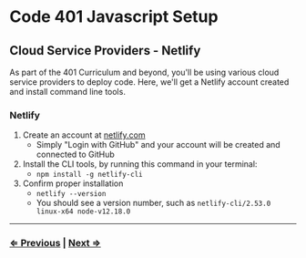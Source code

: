 # Code 401 Javascript Setup

## Cloud Service Providers - Netlify

As part of the 401 Curriculum and beyond, you'll be using various cloud service providers to deploy code. Here, we'll get a Netlify account created and install command line tools.

### Netlify

1. Create an account at [netlify.com](https://www.netlify.com)
   - Simply "Login with GitHub" and your account will be created and connected to GitHub
1. Install the CLI tools, by running this command in your terminal:
   - `npm install -g netlify-cli`
1. Confirm proper installation
   - `netlify --version`
   - You should see a version number, such as `netlify-cli/2.53.0 linux-x64 node-v12.18.0`

---

### [⇐ Previous](./1-httpie.md) | [Next ⇒](./3-aws.md)
